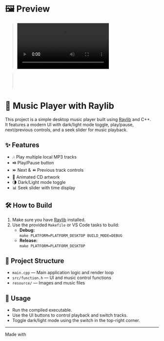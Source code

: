 # 🖼️ Preview

> <p align="center">
>
> <video controls src="preview.mp4" title="preview"></video>

> </p>
>
> <br>
> <br>
> <br>

# 🎵 Music Player with Raylib

This project is a simple desktop music player built using [Raylib](https://www.raylib.com/) and C++.  
It features a modern UI with dark/light mode toggle, play/pause, next/previous controls, and a seek slider for music playback.

## ✨ Features

- 🎶 Play multiple local MP3 tracks
- ⏯️ Play/Pause button
- ⏩ Next & ⏪ Previous track controls
- 📀 Animated CD artwork
- 🌗 Dark/Light mode toggle
- 📊 Seek slider with time display

## 🛠️ How to Build

1. Make sure you have [Raylib](https://www.raylib.com/) installed.
2. Use the provided `Makefile` or VS Code tasks to build:
   - **Debug:**  
     `make PLATFORM=PLATFORM_DESKTOP BUILD_MODE=DEBUG`
   - **Release:**  
     `make PLATFORM=PLATFORM_DESKTOP`

## 📂 Project Structure

- `main.cpp` — Main application logic and render loop
- `src/function.h` — UI and music control functions
- `resource/` — Images and music files

## 🚀 Usage

- Run the compiled executable.
- Use the UI buttons to control playback and switch tracks.
- Toggle dark/light mode using the switch in the top-right corner.

---

Made with
